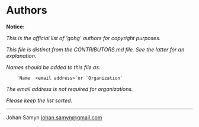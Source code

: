 # Authors

__Notice:__

*This is the official list of 'gohg' authors for copyright purposes.*

*This file is distinct from the CONTRIBUTORS.md file.
See the latter for an explanation.*

*Names should be added to this file as:*  

        `Name  <email address>`or `Organization`

*The email address is not required for organizations.*

*Please keep the list sorted.*

---

Johan Samyn <johan.samyn@gmail.com>
